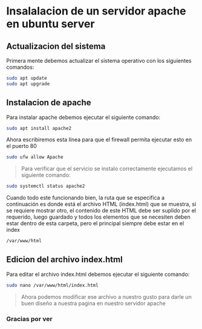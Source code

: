 # Insalalacion de un servidor apache en ubuntu server

## Actualizacion del sistema

Primera mente debemos actualizar el sistema operativo con los siguientes comandos:

```bash
sudo apt update
sudo apt upgrade
```

## Instalacion de apache

Para instalar apache debemos ejecutar el siguiente comando:

```bash
sudo apt install apache2
```

Ahora escribiremos esta línea para que el firewall permita ejecutar esto en el puerto 80

```bash
sudo ufw allow Apache
```

>Para verificar que el servicio se instalo correctamente ejecutamos el siguiente comando:

```bash
sudo systemctl status apache2
```

Cuando todo este funcionando bien, la ruta que se especifica a continuación es donde está el archivo HTML (index.html) que se muestra, si se requiere mostrar otro, el contenido de este HTML debe ser suplido por el requerido, luego guardado y todos los elementos que se necesiten deben estar dentro de esta carpeta, pero el principal siempre debe estar en el index

```bash
/var/www/html
```

## Edicion del archivo index.html

Para editar el archivo index.html debemos ejecutar el siguiente comando:

```bash
sudo nano /var/www/html/index.html
```
>Ahora podemos modificar ese archivo a nuestro gusto para darle un buen diseño a nuestra pagina en nuestro servidor apache

### Gracias por ver
